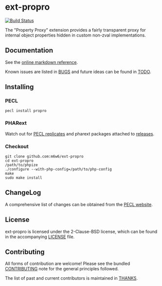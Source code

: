 # ext-propro

[![Build Status](https://travis-ci.org/m6w6/ext-propro.svg?branch=master)](https://travis-ci.org/m6w6/ext-propro)

The "Property Proxy" extension provides a fairly transparent proxy for internal
object properties hidden in custom non-zval implementations.

## Documentation

See the [online markdown reference](https://mdref.m6w6.name/propro).

Known issues are listed in [BUGS](./BUGS) and future ideas can be found in [TODO](./TODO).

## Installing

### PECL

	pecl install propro

### PHARext

Watch out for [PECL replicates](https://replicator.pharext.org?propro)
and pharext packages attached to [releases](https://github.com/m6w6/ext-propro/releases).

### Checkout

	git clone github.com:m6w6/ext-propro
	cd ext-propro
	/path/to/phpize
	./configure --with-php-config=/path/to/php-config
	make
	sudo make install

## ChangeLog

A comprehensive list of changes can be obtained from the
[PECL website](https://pecl.php.net/package-changelog.php?package=propro).

## License

ext-propro is licensed under the 2-Clause-BSD license, which can be found in
the accompanying [LICENSE](./LICENSE) file.

## Contributing

All forms of contribution are welcome! Please see the bundled
[CONTRIBUTING](./CONTRIBUTING.md) note for the general principles followed.

The list of past and current contributors is maintained in [THANKS](./THANKS).
